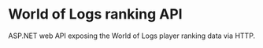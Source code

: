 # World of Logs ranking API #

ASP.NET web API exposing the World of Logs player ranking data via HTTP. 